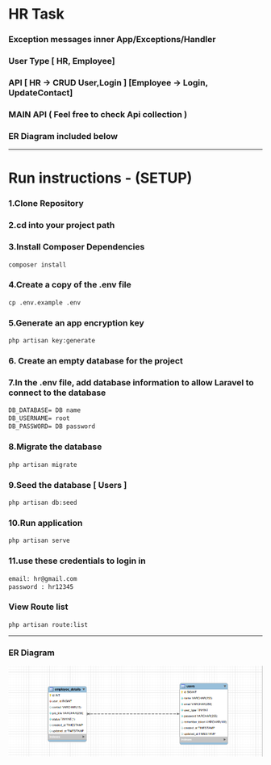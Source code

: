 # HR Task #

### Exception messages inner App/Exceptions/Handler

### User Type [ HR, Employee]
### API [ HR -> CRUD User,Login ] [Employee -> Login, UpdateContact]
### MAIN API  ( Feel free to check Api collection ) 

### ER Diagram included below
______________________________________________________________________________________________________
# Run instructions - (SETUP) #

### 1.Clone Repository

### 2.cd into your project path

### 3.Install Composer Dependencies
    composer install

### 4.Create a copy of the .env file
    cp .env.example .env

### 5.Generate an app encryption key  
    php artisan key:generate

### 6. Create an empty database for the project

### 7.In the .env file, add database information to allow Laravel to connect to the database
    DB_DATABASE= DB name
    DB_USERNAME= root
    DB_PASSWORD= DB password

### 8.Migrate the database 
    php artisan migrate

### 9.Seed the database [ Users ]
    php artisan db:seed

### 10.Run application
    php artisan serve

### 11.use these credentials to login in
    email: hr@gmail.com
    password : hr12345

### View Route list
    php artisan route:list

______________________________________________________________________________________________________
### ER Diagram 
![My Image](ER_diagram.png)
